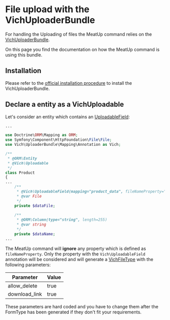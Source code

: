 File upload with the VichUploaderBundle
=======================================

For handling the Uploading of files the MeatUp command relies on the [VichUploaderBundle](https://github.com/dustin10/VichUploaderBundle).

On this page you find the documentation on how the MeatUp command is using this bundle.

Installation
------------

Please refer to the [official installation procedure](https://github.com/dustin10/VichUploaderBundle/blob/master/Resources/doc/installation.md) to install the VichUploaderBundle.

Declare a entity as a VichUploadable
------------------------------------

Let's consider an entity which contains an [UploadableField](https://github.com/dustin10/VichUploaderBundle/blob/master/Resources/doc/usage.md#step-2-link-the-upload-mapping-to-an-entity):

```php
...

use Doctrine\ORM\Mapping as ORM;
use Symfony\Component\HttpFoundation\File\File;
use Vich\UploaderBundle\Mapping\Annotation as Vich;

/**
 * @ORM\Entity
 * @Vich\Uploadable
 */
class Product
{
...
    /**
     * @Vich\UploadableField(mapping="product_data", fileNameProperty="dataName")
     * @var File
     */
    private $dataFile;
    
    /**
     * @ORM\Column(type="string", length=255)
     * @var string
     */
    private $dataName;
...
```

The MeatUp command will **ignore** any property which is defined as `fileNameProperty`. Only the property with the `Vich\UploadableField` annotation will be considered and will generate a [VichFileType](https://github.com/dustin10/VichUploaderBundle/blob/master/Resources/doc/form/vich_file_type.md) with the following parameters:

| Parameter | Value |
| --- | --- |
| allow_delete | true |
| download_link | true |

These parameters are hard coded and you have to change them after the FormType has been generated if they don't fit your requirements.

